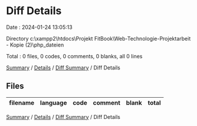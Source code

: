 # Diff Details

Date : 2024-01-24 13:05:13

Directory c:\\xampp2\\htdocs\\Projekt FitBook\\Web-Technologie-Projektarbeit - Kopie (2)\\php_dateien

Total : 0 files,  0 codes, 0 comments, 0 blanks, all 0 lines

[Summary](results.md) / [Details](details.md) / [Diff Summary](diff.md) / Diff Details

## Files
| filename | language | code | comment | blank | total |
| :--- | :--- | ---: | ---: | ---: | ---: |

[Summary](results.md) / [Details](details.md) / [Diff Summary](diff.md) / Diff Details